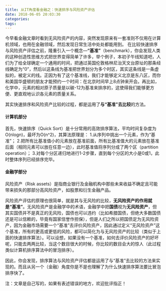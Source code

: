```yaml
---
title: 从IT角度看金融之：快速排序与风险资产评估
date: 2018-06-05 20:03:30
categories:
tags:
---
```


今早看金融文章时看到无风险资产的内容，突然发现原来有一套准则不仅用在计算机领域，也用在金融领域，然后发现日常生活中处处都能用到。
在比较快速排序与风险资产评估之前，隆重引入一个概念—**“基准”**（benchmark），你会发现人类的这种创造性思维方式把世界变得简单了许多，举个例子，本初子午线知道吧，人们为了给全球确定一个通用的时间，把通过英国伦敦格林尼治天文台原址的那条经线确定为“0”，然后以这条线为基准把世界划分为多个时区，其实这条线是一条虚拟的，被定义的线。正因为有了这个基准线，我们才能够定义北京是东八区，而你和美国华盛顿的朋友才能预约一个时间：在北京时间早上8点钟来开会。再比如，化学中，元素的相对原子质量是以碳-12为基准来排序的，这使得我们能够更方便、更直观地认识各元素的质量关系。

其实快速排序和风险资产比较的过程，都是运用了**与“基准”去比较**的方法。

#### 计算机部分
首先，快速排序（Quick Sort）是十分常用的高效排序算法，平均时间复杂度为O(nlogn)，最坏为O(n^2)，其算法原理是：
1.从序列中挑出一个元素，作为“基准”；
2.把所有比基准值小的元素放在基准前面，所有比基准值大的元素放在基准后面（相同元素可以放在任意一边），此时基准值将序列分成了两个区（partition operation）；
3.对每个分区递归地进行1-2步骤，直到每个分区的大小是0或1，此时整体序列已经排序完毕。

#### 金融学部分
风险资产（Risk assets）是指商业银行及金融机构中那些未来收益不确定且可能带来损失的那部分高风险资产，如股票和衍生金融产品。

风险资产评估的原理也很简单，就是其与无风险的比较，**无风险资产的作用就是“基准”**。无风险资产是金融学中的术语，金融学中把**国债**视为**无风险资产**，但其实国债并不是真正的无风险，国债也可以违约（比如希腊国债，但绝大多数国债还是可以信赖的，毕竟有国家信誉作担保），但是人们之所以把国债定为无风险资产，因为金融市场需要一个“基准”去评价风险资产，因此通过定义“无风险资产”这个基准，所有的更高或更低的风险，都可以简化为与无风险资产的比较（类似于上面的快速排序算法）。可以设想，如果没有一个基准，如何去评价风险资产的好坏呢，只能去两两比较，当这个数目很大的时候，你比较的数目会大的惊人（此过程类似计算机排序算法中的冒泡排序）。

因此，你会发现，排序算法与风险资产评估都是运用了与“基准”去比较的方法来实现的。而且从另一个（金融）角度你是不是也理解了为什么快速排序算法要比冒泡排序快了。

注：文章是自己写的，如果有表述错误的地方，欢迎批评指正！
